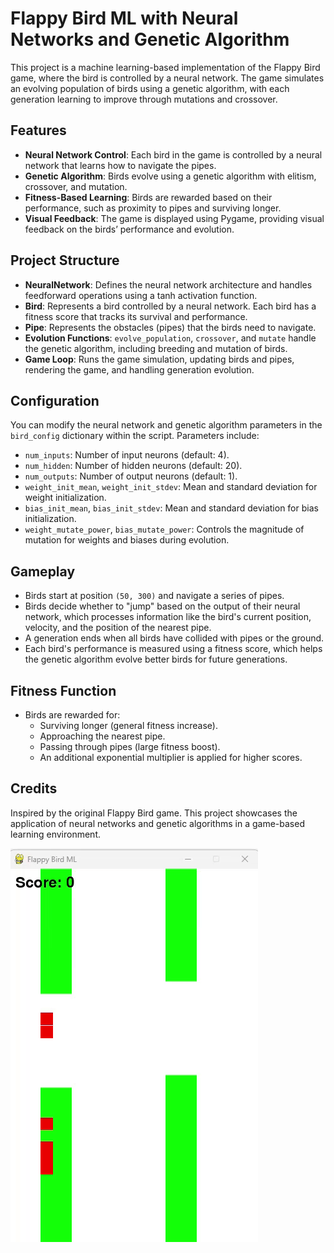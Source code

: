 # Flappy Bird ML with Neural Networks and Genetic Algorithm

This project is a machine learning-based implementation of the Flappy Bird game, where the bird is controlled by a neural network. The game simulates an evolving population of birds using a genetic algorithm, with each generation learning to improve through mutations and crossover.

## Features
- **Neural Network Control**: Each bird in the game is controlled by a neural network that learns how to navigate the pipes.
- **Genetic Algorithm**: Birds evolve using a genetic algorithm with elitism, crossover, and mutation.
- **Fitness-Based Learning**: Birds are rewarded based on their performance, such as proximity to pipes and surviving longer.
- **Visual Feedback**: The game is displayed using Pygame, providing visual feedback on the birds’ performance and evolution.

## Project Structure

- **NeuralNetwork**: Defines the neural network architecture and handles feedforward operations using a tanh activation function.
- **Bird**: Represents a bird controlled by a neural network. Each bird has a fitness score that tracks its survival and performance.
- **Pipe**: Represents the obstacles (pipes) that the birds need to navigate.
- **Evolution Functions**: `evolve_population`, `crossover`, and `mutate` handle the genetic algorithm, including breeding and mutation of birds.
- **Game Loop**: Runs the game simulation, updating birds and pipes, rendering the game, and handling generation evolution.

## Configuration

You can modify the neural network and genetic algorithm parameters in the `bird_config` dictionary within the script. Parameters include:
- `num_inputs`: Number of input neurons (default: 4).
- `num_hidden`: Number of hidden neurons (default: 20).
- `num_outputs`: Number of output neurons (default: 1).
- `weight_init_mean`, `weight_init_stdev`: Mean and standard deviation for weight initialization.
- `bias_init_mean`, `bias_init_stdev`: Mean and standard deviation for bias initialization.
- `weight_mutate_power`, `bias_mutate_power`: Controls the magnitude of mutation for weights and biases during evolution.

## Gameplay

- Birds start at position `(50, 300)` and navigate a series of pipes.
- Birds decide whether to "jump" based on the output of their neural network, which processes information like the bird's current position, velocity, and the position of the nearest pipe.
- A generation ends when all birds have collided with pipes or the ground.
- Each bird's performance is measured using a fitness score, which helps the genetic algorithm evolve better birds for future generations.

## Fitness Function

- Birds are rewarded for:
    - Surviving longer (general fitness increase).
    - Approaching the nearest pipe.
    - Passing through pipes (large fitness boost).
    - An additional exponential multiplier is applied for higher scores.

## Credits

Inspired by the original Flappy Bird game. This project showcases the application of neural networks and genetic algorithms in a game-based learning environment.

![Bird GIF](bird.gif)

